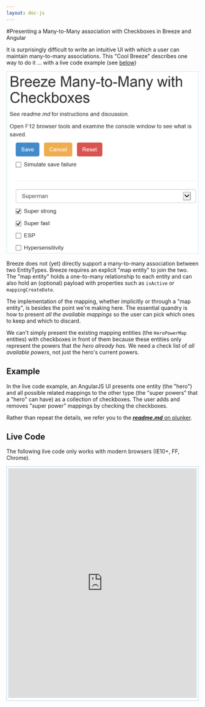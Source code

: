 ```yaml
---
layout: doc-js
---
```

#Presenting a Many-to-Many association with Checkboxes in Breeze and Angular

It is surprisingly difficult to write an intuitive UI with which
a user can maintain many-to-many associations. This "Cool Breeze" describes one way to do it ... with a live code example (see <a href="#livecode">below</a>)

![Many-to-Many CheckBoxes in Breeze and Angular](/images/ManyToManyCheckboxes.png)

Breeze does not (yet) 
directly support a many-to-many association between two EntityTypes. 
Breeze requires an explicit "map entity" to join the two. 
The "map entity" holds a one-to-many relationship to each entity 
and can also hold an (optional) payload with properties such as 
`isActive` or `mappingCreateDate`.

The implementation of the mapping, whether implicitly or through a "map entity", is besides the point we're making here.
The essential quandry is how to present *all the available mappings* so the user
can pick which ones to keep and which to discard.

We can't simply present the existing mapping entities (the `HeroPowerMap` entities)
with checkboxes in front of them
because these entities only represent the powers that *the hero already has*.
We need a check list of *all available powers*, not just the hero's current powers.

## Example
In the live code example, an AngularJS UI presents one entity (the "hero") and all possible
related mappings to the other type (the "super powers" that a "hero" can have)
as a collection of checkboxes. The user adds and removes "super power" mappings by checking the checkboxes.

Rather than repeat the details, we refer you to the [***readme.md*** on plunker](http://plnkr.co/edit/G4gOH68iKLobAumoEsXx?p=info).

<a name="livecode"></a>
## Live Code
<p class="note">The following live code only works with modern browsers (IE10+, FF, Chrome).</p>

<p style="border: 1px solid lightblue; padding: 4px"><iframe allowfullscreen="allowfullscreen" frameborder="0" src="http://embed.plnkr.co/G4gOH68iKLobAumoEsXx/preview" style="width: 100%; height: 600px"></iframe></p>